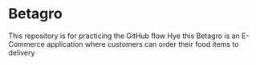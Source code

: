 # Betagro
This repository is for practicing the GitHub flow 
Hye this Betagro is an E-Commerce application where customers can order their food items to delivery 
